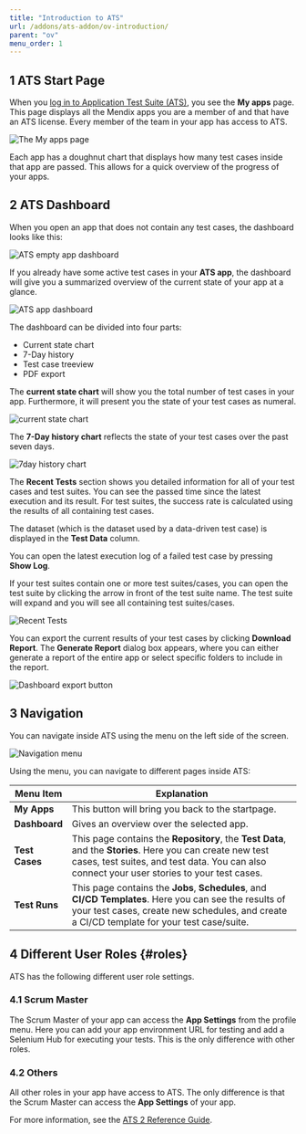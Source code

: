 ```yaml
---
title: "Introduction to ATS"
url: /addons/ats-addon/ov-introduction/
parent: "ov"
menu_order: 1
---
```


## 1 ATS Start Page

When you [log in to Application Test Suite (ATS)](https://ats.mendix.com), you see the **My apps** page. This page displays all the Mendix apps you are a member of and that have an ATS license. Every member of the team in your app has access to ATS.

![The My apps page](/attachments/addons/ats-addon/ov/ov-introduction/my-apps.png)

Each app has a doughnut chart that displays how many test cases inside that app are passed. This allows for a quick overview of the progress of your apps.

## 2 ATS Dashboard

When you open an app that does not contain any test cases, the dashboard looks like this:

![ATS empty app dashboard](/attachments/addons/ats-addon/ov/ov-introduction/empty-app.png)

If you already have some active test cases in your **ATS app**, the dashboard will give you a summarized overview of the current state of your app at a glance.

![ATS app dashboard](/attachments/addons/ats-addon/ov/ov-introduction/dashboard.png)

The dashboard can be divided into four parts:

* Current state chart
* 7-Day history
* Test case treeview
* PDF export

The **current state chart** will show you the total number of test cases in your app. Furthermore, it will present you the state of your test cases as numeral.

![current state chart](/attachments/addons/ats-addon/ov/ov-introduction/doughnutchart.png)

The **7-Day history chart** reflects the state of your test cases over the past seven days.

![7day history chart](/attachments/addons/ats-addon/ov/ov-introduction/7dayhistory.png)

The **Recent Tests** section shows you detailed information for all of your test cases and test suites. You can see the passed time since the latest execution and its result. For test suites, the success rate is calculated using the results of all containing test cases.

The dataset (which is the dataset used by a data-driven test case) is displayed in the **Test Data** column.

You can open the latest execution log of a failed test case by pressing **Show Log**.

If your test suites contain one or more test suites/cases, you can open the test suite by clicking the arrow in front of the test suite name. The test suite will expand and you will see all containing test suites/cases.

![Recent Tests](/attachments/addons/ats-addon/ov/ov-introduction/recent-tests.png)

You can export the current results of your test cases by clicking **Download Report**. The **Generate Report** dialog box appears, where you can either generate a report of the entire app or select specific folders to include in the report.

![Dashboard export button](/attachments/addons/ats-addon/ov/ov-introduction/download-report.png)

## 3 Navigation

You can navigate inside ATS using the menu on the left side of the screen.

![Navigation menu](/attachments/addons/ats-addon/ov/ov-introduction/navigation.png)

Using the menu, you can navigate to different pages inside ATS:

| Menu Item             | Explanation                                                                                          |
| -------------------------- | ----------------------------------------------------------------------------------------------------|
| **My Apps**             | This button will bring you back to the startpage.|
| **Dashboard**               | Gives an overview over the selected app.|
| **Test Cases**              | This page contains the **Repository**, the **Test Data**, and the **Stories**. Here you can create new test cases, test suites, and test data. You can also connect your user stories to your test cases.|
| **Test Runs**               | This page contains the **Jobs**, **Schedules**, and **CI/CD Templates**. Here you can see the results of your test cases, create new schedules, and create a CI/CD template for your test case/suite. |

## 4 Different User Roles {#roles}

ATS has the following different user role settings.

### 4.1 Scrum Master

The Scrum Master of your app can access the **App Settings** from the profile menu. Here you can add your app environment URL for testing and add a Selenium Hub for executing your tests. This is the only difference with other roles.

### 4.2 Others

All other roles in your app have access to ATS. The only difference is that the Scrum Master can access the **App Settings** of your app.

For more information, see the [ATS 2 Reference Guide](rg-two-ats).
